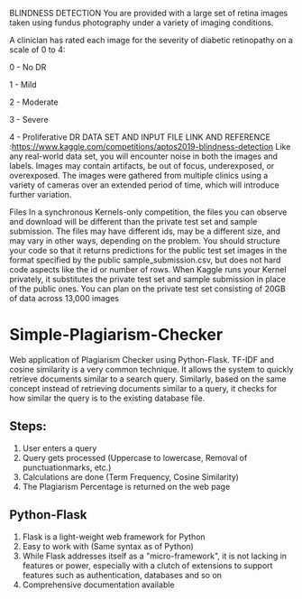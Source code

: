 BLINDNESS DETECTION
You are provided with a large set of retina images taken using fundus photography under a variety of imaging conditions.

A clinician has rated each image for the severity of diabetic retinopathy on a scale of 0 to 4:

0 - No DR

1 - Mild

2 - Moderate

3 - Severe

4 - Proliferative DR
DATA SET AND INPUT FILE LINK AND REFERENCE :https://www.kaggle.com/competitions/aptos2019-blindness-detection
Like any real-world data set, you will encounter noise in both the images and labels. Images may contain artifacts, be out of focus, underexposed, or overexposed. The images were gathered from multiple clinics using a variety of cameras over an extended period of time, which will introduce further variation.

Files
In a synchronous Kernels-only competition, the files you can observe and download will be different than the private test set and sample submission. The files may have different ids, may be a different size, and may vary in other ways, depending on the problem. You should structure your code so that it returns predictions for the public test set images in the format specified by the public sample_submission.csv, but does not hard code aspects like the id or number of rows. When Kaggle runs your Kernel privately, it substitutes the private test set and sample submission in place of the public ones.
You can plan on the private test set consisting of 20GB of data across 13,000 images






















# Simple-Plagiarism-Checker

Web application of Plagiarism Checker using Python-Flask. TF-IDF and cosine similarity is a very common technique. It allows the system to quickly retrieve documents similar to a search query. Similarly, based on the same concept instead of retrieving documents similar to a query, it checks for how similar the query is to the existing database file. 

## Steps:
1. User enters a query
2. Query gets processed (Uppercase to lowercase, Removal of punctuationmarks, etc.)
3. Calculations are done (Term Frequency, Cosine Similarity)
4. The Plagiarism Percentage is returned on the web page

## Python-Flask
1. Flask is a light-weight web framework for Python
2. Easy to  work with (Same syntax as of Python)
3. While Flask addresses itself as a "micro-framework", it is not lacking in features or power, especially with a clutch of extensions to support features such as authentication, databases and so on
4. Comprehensive documentation available

